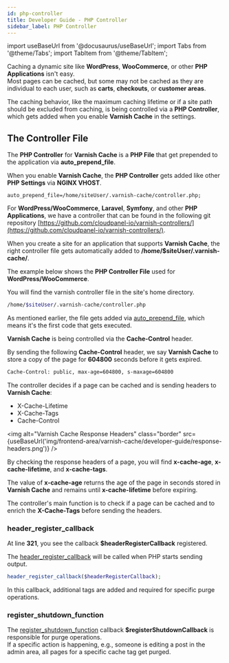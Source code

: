 ```yaml
---
id: php-controller
title: Developer Guide - PHP Controller
sidebar_label: PHP Controller
---
```


import useBaseUrl from '@docusaurus/useBaseUrl';
import Tabs from '@theme/Tabs';
import TabItem from '@theme/TabItem';

Caching a dynamic site like **WordPress**, **WooCommerce**, or other **PHP Applications** isn't easy. <br />
Most pages can be cached, but some may not be cached as they are individual to each user, such as **carts**, **checkouts**, or **customer areas**.

The caching behavior, like the maximum caching lifetime or if a site path should be excluded from caching, 
is being controlled via a **PHP Controller**, which gets added when you enable **Varnish Cache** in the settings.

## The Controller File

The **PHP Controller** for **Varnish Cache** is a **PHP File** that get prepended to the application via **auto_prepend_file**.

When you enable **Varnish Cache**, the **PHP Controller** gets added like other **PHP Settings** via **NGINX VHOST**.

```
auto_prepend_file=/home/siteUser/.varnish-cache/controller.php;
```

For **WordPress/WooCommerce**, **Laravel**, **Symfony**, and other **PHP Applications**, we have a controller 
that can be found in the following git repository [https://github.com/cloudpanel-io/varnish-controllers/](https://github.com/cloudpanel-io/varnish-controllers/).

When you create a site for an application that supports **Varnish Cache**, the right controller file gets automatically added to **/home/$siteUser/.varnish-cache/**.

The example below shows the **PHP Controller File** used for **WordPress/WooCommerce**.

You will find the varnish controller file in the site's home directory.

```bash
/home/$siteUser/.varnish-cache/controller.php
```

As mentioned earlier, the file gets added via [auto_prepend_file](https://www.php.net/manual/en/ini.core.php#ini.sect.data-handling), which means it's the first code that gets executed.

**Varnish Cache** is being controlled via the **Cache-Control** header.

By sending the following **Cache-Control** header, we say **Varnish Cache** to store a copy of the page for **604800** seconds before it gets expired.

```bash
Cache-Control: public, max-age=604800, s-maxage=604800
```

The controller decides if a page can be cached and is sending headers to **Varnish Cache**:

* X-Cache-Lifetime
* X-Cache-Tags
* Cache-Control

<img alt="Varnish Cache Response Headers" class="border" src={useBaseUrl('img/frontend-area/varnish-cache/developer-guide/response-headers.png')} />

By checking the response headers of a page, you will find **x-cache-age**, **x-cache-lifetime**, and **x-cache-tags**.

The value of **x-cache-age** returns the age of the page in seconds stored in **Varnish Cache** and remains until **x-cache-lifetime** before expiring.

The controller's main function is to check if a page can be cached and to enrich the **X-Cache-Tags** before sending the headers.

### header_register_callback

At line **321**, you see the callback **$headerRegisterCallback** registered.

The [header_register_callback](https://www.php.net/manual/en/function.header-register-callback.php) will be called when PHP starts sending output.

```php
header_register_callback($headerRegisterCallback);
```

In this callback, additional tags are added and required for specific purge operations.

### register_shutdown_function

The [register_shutdown_function](https://www.php.net/manual/en/function.register-shutdown-function.php) callback **$registerShutdownCallback** is responsible for purge operations. <br />
If a specific action is happening, e.g., someone is editing a post in the admin area, all pages for a specific cache tag get purged.

<iframe width="100%" frameborder="0" height="7200" src="data:text/html;charset=utf-8, <head><base target='_blank' /></head><body><script src='https://gist.github.com/cloudpanel-io/fc38c8ca468e4348747dbaa897edde89.js'></script></body>"></iframe>

## Development

dfsdfsfsd